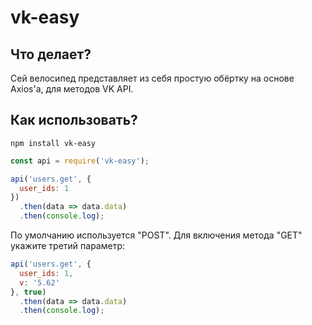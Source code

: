 # vk-easy

## Что делает?

Сей велосипед представляет из себя простую обёртку на основе Axios'а, для методов VK API.

## Как использовать?
```
npm install vk-easy
```
```javascript
const api = require('vk-easy');

api('users.get', {
  user_ids: 1
})
  .then(data => data.data)
  .then(console.log);
```

По умолчанию используется "POST". Для включения метода "GET" укажите третий параметр:

```javascript
api('users.get', {
  user_ids: 1,
  v: '5.62'
}, true)
  .then(data => data.data)
  .then(console.log);
```